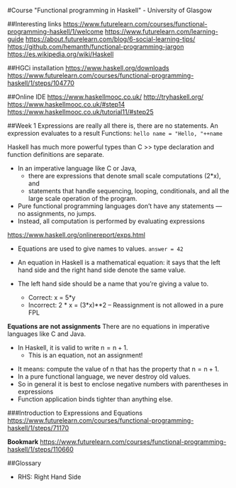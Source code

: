 #Course "Functional programming in Haskell" - University of Glasgow

##Interesting links
https://www.futurelearn.com/courses/functional-programming-haskell/1/welcome
https://www.futurelearn.com/learning-guide
https://about.futurelearn.com/blog/6-social-learning-tips/
https://github.com/hemanth/functional-programming-jargon
https://es.wikipedia.org/wiki/Haskell

##HGCi installation
https://www.haskell.org/downloads
https://www.futurelearn.com/courses/functional-programming-haskell/1/steps/104770

##Online IDE
https://www.haskellmooc.co.uk/
http://tryhaskell.org/
https://www.haskellmooc.co.uk/#step14
https://www.haskellmooc.co.uk/tutorial11/#step25

##Week 1
Expressions are really all there is, there are no statements. An expression evaluates to a result
Functions:
`hello name = "Hello, "++name`

Haskell has much more powerful types than C >> type declaration and function definitions are separate.
* In an imperative language like C or Java,
  * there are expressions that denote small scale computations (2*x), and
  * statements that handle sequencing, looping, conditionals, and all the large scale operation of the program.
* Pure functional programming languages don’t have any statements — no assignments, no jumps.
* Instead, all computation is performed by evaluating expressions

https://www.haskell.org/onlinereport/exps.html

* Equations are used to give names to values.
`answer = 42`

- An equation in Haskell is a mathematical equation: it says that the left hand side and the right hand side denote the same value.

- The left hand side should be a name that you’re giving a value to.
  - Correct: x = 5*y
  - Incorrect: 2 * x = (3*x)**2 – Reassignment is not allowed in a pure FPL

**Equations are not assignments**
There are no equations in imperative languages like C and Java.
- In Haskell, it is valid to write n = n + 1.
    - This is an equation, not an assignment!

* It means: compute the value of n that has the property that n = n + 1.
* In a pure functional language, we never destroy old values.
* So in general it is best to enclose negative numbers with parentheses in expressions
* Function application binds tighter than anything else.

###Introduction to Expressions and Equations
https://www.futurelearn.com/courses/functional-programming-haskell/1/steps/71170


**Bookmark**
https://www.futurelearn.com/courses/functional-programming-haskell/1/steps/110660

##Glossary
* RHS:     Right Hand Side